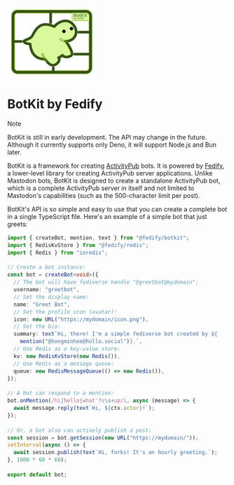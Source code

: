<img src="./logo.svg" alt="BotKit by Fedify" width="203" height="165">

BotKit by Fedify
================

> [!NOTE]
> BotKit is still in early development.  The API may change in the future.
> Although it currently supports only Deno, it will support Node.js and Bun
> later.

BotKit is a framework for creating [ActivityPub] bots.  It is powered by
[Fedify], a lower-level library for creating ActivityPub server applications.
Unlike Mastodon bots, BotKit is designed to create a standalone ActivityPub bot,
which is a complete ActivityPub server in itself and not limited to Mastodon's
capabilities (such as the 500-character limit per post).

BotKit's API is so simple and easy to use that you can create a complete bot in
a single TypeScript file.  Here's an example of a simple bot that just greets:

~~~~ typescript
import { createBot, mention, text } from "@fedify/botkit";
import { RedisKvStore } from "@fedify/redis";
import { Redis } from "ioredis";

// Create a bot instance:
const bot = createBot<void>({
  // The bot will have fediverse handle "@greetbot@mydomain":
  username: "greetbot",
  // Set the display name:
  name: "Greet Bot",
  // Set the profile icon (avatar):
  icon: new URL("https://mydomain/icon.png"),
  // Set the bio:
  summary: text`Hi, there! I'm a simple fediverse bot created by ${
    mention("@hongminhee@hollo.social")}.`,
  // Use Redis as a key-value store:
  kv: new RedisKvStore(new Redis()),
  // Use Redis as a message queue:
  queue: new RedisMessageQueue(() => new Redis()),
});

// A bot can respond to a mention:
bot.onMention(/hi|hello|what'?s\s+up/i, async (message) => {
  await message.reply(text`Hi, ${ctx.actor}!`);
});

// Or, a bot also can actively publish a post:
const session = bot.getSession(new URL("https://mydomain/"));
setInterval(async () => {
  await session.publish(text`Hi, forks! It's an hourly greeting.`);
}, 1000 * 60 * 60);

export default bot;
~~~~

[ActivityPub]: https://activitypub.rocks/
[Fedify]: https://fedify.dev/

<!-- cSpell: ignore greetbot mydomain -->
